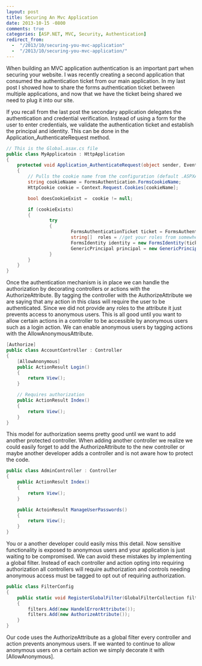 ```yaml
---
layout: post
title: Securing An Mvc Application
date: 2013-10-15 -0800
comments: true
categories: [ASP.NET, MVC, Security, Authentication]
redirect_from:
  -  "/2013/10/securing-you-mvc-application"
  -  "/2013/10/securing-you-mvc-application/"
---
```


When building an MVC application authentication is an important part when securing your website.  I was recently creating a second application that consumed the authentication ticket from our main application.  In my last post I showed how to share the forms authentication ticket between multiple applications, and now that we have the ticket being shared we need to plug it into our site.

If you recall from the last post the secondary application delegates the authentication and credential verification.  Instead of using a form for the user to enter credentials, we validate the authentication ticket and establish the principal and identity.  This can be done in the Application_AuthenticateRequest method.

```cs
// This is the Global.asax.cs file
public class MyApplicatoin : HttpApplication
{
    protected void Application_AuthenticateRequest(object sender, EventArgs e)
    {
        // Pulls the cookie name from the configuration (default .ASPXAUTH)
        string cookieNaame = FormsAuthentication.FormsCookieName;
        HttpCookie cookie = Context.Request.Cookies[cookieName];

        bool doesCookieExist =  cookie != null;

        if (cookieExists)
        {
                try
                {
                        FormsAuthenticationTicket ticket = FormsAuthentication.Decrypt(cookie.Value);
                        string[]  roles = //get your roles from somewhere.
                        FormsIdentity identity = new FormsIdentity(ticket);
                        GenericPrincipal principal = new GenericPrincipal(identity, roles);
                }
        }
    }
}
```

Once the authentication mechanism is in place we can handle the authorization by decorating controllers or actions with the AuthorizeAttribute.  By tagging the controller with the AuthorizeAttribute we are saying that any action in this class will require the user to be authenticated.  Since we did not provide any roles to the attribute it just prevents access to anonymous users.  This is all good until you want to allow certain actions in a controller to be accessible by anonymous users such as a login action.  We can enable anonymous users by tagging actions with the AllowAnonymousAttribute.

```cs
[Authorize]
public class AccountController : Controller
{
    [AllowAnonymous]
    public ActionResult Login()
    {
        return View();
    }

    // Requires authorization
    public ActionResult Index()
    {
        return View();
    }
}
```

This model for authorization seems pretty good until we want to add another protected controller.  When adding another controller we realize we could easily forget to add the AuthorizeAttribute to the new controller or maybe another developer adds a controller and is not aware how to protect the code.

```cs
public class AdminController : Controller
{
    public ActionResult Index()
    {
        return View();
    }

    public ActoinResult ManageUserPasswords()
    {
        return View();
    }
}
```

You or a another developer could easily miss this detail.  Now sensitive functionality is exposed to anonymous users and your application is just waiting to be compromised.  We can avoid these mistakes by implementing a global filter.  Instead of each controller and action opting into requiring authorization all controllers will require authorization and controls needing anonymous access must be tagged to opt out of requiring authorization.

```cs
public class FilterConfig
{
    public static void RegisterGlobalFilter(GlobalFilterCollection filters)
    {
        filters.Add(new HandelErrorAttribute());
        filters.Add(new AuthorizeAttribute());
    }
}
```

Our code uses the AuthorizeAttribute as a global filter every controller and action prevents anonymous users.  If we wanted to continue to allow anonymous users on a certain action we simply decorate it with [AllowAnonymous].
